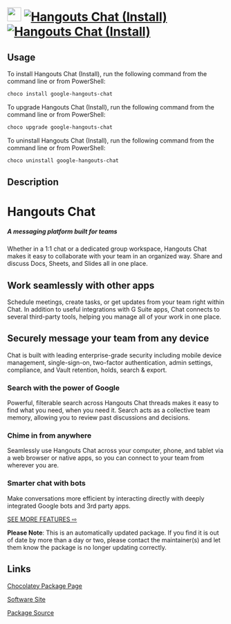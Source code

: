 ﻿# <img src="https://cdn.jsdelivr.net/gh/mkevenaar/chocolatey-packages@bc93d96ecdc80caa9c22bffddf7147ac8a132421/icons/google-hangouts-chat.png" width="32" height="32"/> [![Hangouts Chat (Install)](https://img.shields.io/chocolatey/v/google-hangouts-chat.svg?label=Hangouts+Chat+(Install))](https://chocolatey.org/packages/google-hangouts-chat) [![Hangouts Chat (Install)](https://img.shields.io/chocolatey/dt/google-hangouts-chat.svg)](https://chocolatey.org/packages/google-hangouts-chat)

## Usage
To install Hangouts Chat (Install), run the following command from the command line or from PowerShell:
```powershell
choco install google-hangouts-chat
```

To upgrade Hangouts Chat (Install), run the following command from the command line or from PowerShell:
```powershell
choco upgrade google-hangouts-chat
```

To uninstall Hangouts Chat (Install), run the following command from the command line or from PowerShell:
```powershell
choco uninstall google-hangouts-chat
```

## Description
# Hangouts Chat
##### A messaging platform built for teams
Whether in a 1:1 chat or a dedicated group workspace, Hangouts Chat makes it easy to collaborate with your team in an organized way. Share and discuss Docs, Sheets, and Slides all in one place.

## Work seamlessly with other apps
Schedule meetings, create tasks, or get updates from your team right within Chat. In addition to useful integrations with G Suite apps, Chat connects to several third-party tools, helping you manage all of your work in one place.

## Securely message your team from any device
Chat is built with leading enterprise-grade security including mobile device management, single-sign-on, two-factor authentication, admin settings, compliance, and Vault retention, holds, search & export.

### Search with the power of Google
Powerful, filterable search across Hangouts Chat threads makes it easy to find what you need, when you need it. Search acts as a collective team memory, allowing you to review past discussions and decisions.

### Chime in from anywhere
Seamlessly use Hangouts Chat across your computer, phone, and tablet via a web browser or native apps, so you can connect to your team from wherever you are.

### Smarter chat with bots
Make conversations more efficient by interacting directly with deeply integrated Google bots and 3rd party apps.

[SEE MORE FEATURES ⇨](https://gsuite.google.com/compare-editions/?feature=chat)

**Please Note**: This is an automatically updated package. If you find it is
out of date by more than a day or two, please contact the maintainer(s) and
let them know the package is no longer updating correctly.

## Links
[Chocolatey Package Page](https://chocolatey.org/packages/google-hangouts-chat)

[Software Site](https://gsuite.google.com/products/chat/)

[Package Source](https://github.com/mkevenaar/chocolatey-packages/tree/master/automatic/google-hangouts-chat)

